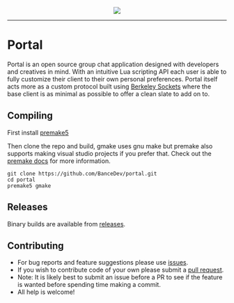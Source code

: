 <p align="center">
  <img src="https://github.com/BanceDev/portal/blob/main/lobo.png">
</p>

---

# Portal

Portal is an open source group chat application designed with developers and creatives in mind. With an intuitive Lua scripting API each user is able to fully customize their client to their own personal preferences. Portal itself acts more as a custom protocol built using [Berkeley Sockets](https://en.wikipedia.org/wiki/Berkeley_sockets) where the base client is as minimal as possible to offer a clean slate to add on to.

## Compiling

First install [premake5](https://premake.github.io/download)

Then clone the repo and build, gmake uses gnu make but premake also supports making visual studio projects if you prefer that. Check out the [premake docs](https://premake.github.io/docs/) for more information.

```
git clone https://github.com/BanceDev/portal.git
cd portal
premake5 gmake
```

## Releases

Binary builds are available from [releases](https://github.com/BanceDev/portal/releases).

## Contributing

- For bug reports and feature suggestions please use [issues](https://github.com/BanceDev/portal/issues).
- If you wish to contribute code of your own please submit a [pull request](https://github.com/BanceDev/portal/pulls).
- Note: It is likely best to submit an issue before a PR to see if the feature is wanted before spending time making a commit.
- All help is welcome!
